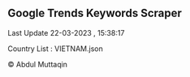 

## Google Trends Keywords Scraper 
 
Last Update 22-03-2023 , 15:38:17

Country List :
VIETNAM.json



© Abdul Muttaqin 
